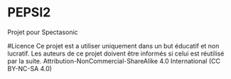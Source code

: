 # PEPSI2
Projet pour Spectasonic

#Licence 
Ce projet est a utiliser uniquement dans un but éducatif et non lucratif.
Les auteurs de ce projet doivent être informés si celui est réutilisé par la suite. 
Attribution-NonCommercial-ShareAlike 4.0 International (CC BY-NC-SA 4.0)
